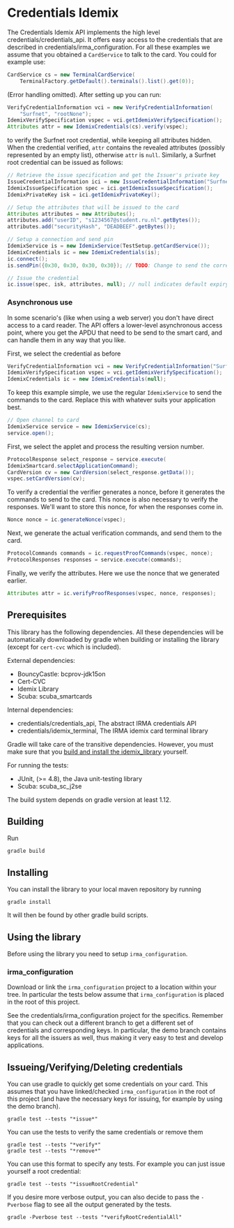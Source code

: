 # Credentials Idemix

The Credentials Idemix API implements the high level credentials/credentials_api. It offers easy access to the credentials that are described in credentials/irma_configuration. For all these examples we assume that you obtained a `CardService` to talk to the card. You could for example use:

```Java
CardService cs = new TerminalCardService(
    TerminalFactory.getDefault().terminals().list().get(0));
```

(Error handling omitted).  After setting up you can run:

```Java
VerifyCredentialInformation vci = new VerifyCredentialInformation(
    "Surfnet", "rootNone");
IdemixVerifySpecification vspec = vci.getIdemixVerifySpecification();
Attributes attr = new IdemixCredentials(cs).verify(vspec);
```

to verify the Surfnet root credential, while keeping all attributes hidden. When the credential verified, `attr` contains the revealed attributes (possibly represented by an empty list), otherwise `attr` is `null`. Similarly, a Surfnet root credential can be issued as follows: 

```Java
// Retrieve the issue specification and get the Issuer's private key
IssueCredentialInformation ici = new IssueCredentialInformation("Surfnet", "root");
IdemixIssueSpecification spec = ici.getIdemixIssueSpecification();
IdemixPrivateKey isk = ici.getIdemixPrivateKey();

// Setup the attributes that will be issued to the card
Attributes attributes = new Attributes();
attributes.add("userID", "s1234567@student.ru.nl".getBytes());
attributes.add("securityHash", "DEADBEEF".getBytes());

// Setup a connection and send pin
IdemixService is = new IdemixService(TestSetup.getCardService());
IdemixCredentials ic = new IdemixCredentials(is);
ic.connect();
is.sendPin({0x30, 0x30, 0x30, 0x30}); // TODO: Change to send the correct pin.

// Issue the credential
ic.issue(spec, isk, attributes, null); // null indicates default expiry
```

### Asynchronous use

In some scenario's (like when using a web server) you don't have direct access to a card reader. The API offers a lower-level asynchronous access point, where you get the APDU that need to be send to the smart card, and can handle them in any way that you like.

First, we select the credential as before

```Java
VerifyCredentialInformation vci = new VerifyCredentialInformation("Surfnet", "rootNone");
IdemixVerifySpecification vspec = vci.getIdemixVerifySpecification();
IdemixCredentials ic = new IdemixCredentials(null);
```

To keep this example simple, we use the regular `IdemixService` to send the commands to the card. Replace this with whatever suits your application best.

```Java
// Open channel to card
IdemixService service = new IdemixService(cs);
service.open();
```

First, we select the applet and process the resulting version number.

```Java
ProtocolResponse select_response = service.execute(
IdemixSmartcard.selectApplicationCommand);
CardVersion cv = new CardVersion(select_response.getData());
vspec.setCardVersion(cv);
```

To verify a credential the verifier generates a nonce, before it generates the commands to send to the card. This nonce is also necessary to verify the responses. We'll want to store this nonce, for when the responses come in.

```Java
Nonce nonce = ic.generateNonce(vspec);
```

Next, we generate the actual verification commands, and send them to the card.

```Java
ProtocolCommands commands = ic.requestProofCommands(vspec, nonce);
ProtocolResponses responses = service.execute(commands);
```
                
Finally, we verify the attributes. Here we use the nonce that we generated earlier.

```Java
Attributes attr = ic.verifyProofResponses(vspec, nonce, responses);
```

## Prerequisites

This library has the following dependencies.  All these dependencies will be automatically downloaded by gradle when building or installing the library (except for `cert-cvc` which is included).

External dependencies:

 * BouncyCastle: bcprov-jdk15on
 * Cert-CVC
 * Idemix Library
 * Scuba: scuba_smartcards

Internal dependencies:

 * credentials/credentials_api, The abstract IRMA credentials API
 * credentials/idemix_terminal, The IRMA idemix card terminal library

Gradle will take care of the transitive dependencies. However, you must make sure that you [build and install the idemix_library](https://github.com/credentials/idemix_library/) yourself.

For running the tests:

 * JUnit,  (>= 4.8), the Java unit-testing library
 * Scuba: scuba_sc_j2se

The build system depends on gradle version at least 1.12.

## Building

Run
    
    gradle build

## Installing

You can install the library to your local maven repository by running

    gradle install

It will then be found by other gradle build scripts.


## Using the library

Before using the library you need to setup `irma_configuration`.

### irma_configuration

Download or link the `irma_configuration` project to a location within your tree. In particular the tests below assume that `irma_configuration` is placed in the root of this project.

See the credentials/irma_configuration project for the specifics. Remember that you can check out a different branch to get a different set of credentials and corresponding keys. In particular, the demo branch contains keys for all the issuers as well, thus making it very easy to test and develop applications.

## Issueing/Verifying/Deleting credentials

You can use gradle to quickly get some credentials on your card. This assumes that you have linked/checked `irma_configuration` in the root of this project (and have the necessary keys for issuing, for example by using the demo branch).

    gradle test --tests "*issue*"

You can use the tests to verify the same credentials or remove them

    gradle test --tests "*verify*"
    gradle test --tests "*remove*"

You can use this format to specify any tests. For example you can just issue yourself a root credential:

    gradle test --tests "*issueRootCredential"

If you desire more verbose output, you can also decide to pass the `-Pverbose` flag to see all the output generated by the tests.

    gradle -Pverbose test --tests "*verifyRootCredentialAll"
